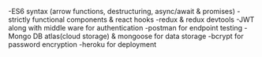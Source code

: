 -ES6 syntax (arrow functions, destructuring, async/await & promises)
-strictly functional components & react hooks
-redux & redux devtools
-JWT along with middle ware for authentication
-postman for endpoint testing
-Mongo DB atlas(cloud storage) & mongoose for data storage
-bcrypt for password encryption
-heroku for deployment

